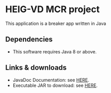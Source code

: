 # HEIG-VD MCR project

This application is a breaker app written in Java


## Dependencies

* This software requires Java 8 or above.


## Links & downloads

* JavaDoc Documentation: see [HERE](https://lionelwidmer.github.io/heigvd-mcr).
* Executable JAR to download: see [HERE](https://github.com/lionelwidmer/heigvd-mcr/blob/master/Breakout.jar).  
